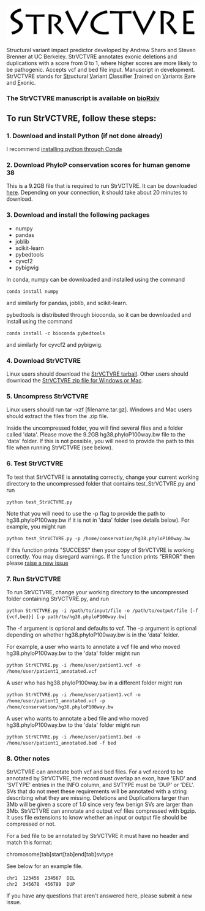 ![StrVCTVRE logo](images/StrVCTVRE.PNG)

Structural variant impact predictor developed by Andrew Sharo and Steven Brenner at UC Berkeley. StrVCTVRE annotates exonic deletions and duplications with a score from 0 to 1, where higher scores are more likely to be pathogenic. Accepts vcf and bed file input. Manuscript in development. StrVCTVRE stands for <ins>Str</ins>uctural <ins>V</ins>ariant <ins>C</ins>lassifier <ins>T</ins>rained on <ins>V</ins>ariants <ins>R</ins>are and <ins>E</ins>xonic.

### The StrVCTVRE manuscript is available on [bioRxiv](https://www.biorxiv.org/content/10.1101/2020.05.15.097048v1) 

## To run StrVCTVRE, follow these steps:

### 1. Download and install Python (if not done already)
I recommend [installing python through Conda](https://docs.conda.io/projects/conda/en/latest/user-guide/install/)

### 2. Download PhyloP conservation scores for human genome 38
This is a 9.2GB file that is required to run StrVCTVRE. It can be downloaded [here](http://hgdownload.cse.ucsc.edu/goldenpath/hg38/phyloP100way/hg38.phyloP100way.bw). Depending on your connection, it should take about 20 minutes to download.

### 3. Download and install the following packages
* numpy
* pandas
* joblib
* scikit-learn
* pybedtools
* cyvcf2
* pybigwig

In conda, numpy can be downloaded and installed using the command 
```
conda install numpy
```
and similarly for pandas, joblib, and scikit-learn.

pybedtools is distributed through bioconda, so it can be downloaded and install using the command
```
conda install -c bioconda pybedtools
```
and similarly for cyvcf2 and pybigwig.

### 4. Download StrVCTVRE
Linux users should download the [StrVCTVRE tarball](https://github.com/andrewSharo/StrVCTVRE/archive/v.1.6.tar.gz). Other users should download the [StrVCTVRE zip file for Windows or Mac](https://github.com/andrewSharo/StrVCTVRE/archive/v.1.6.zip). 

### 5. Uncompress StrVCTVRE
Linux users should run tar -xzf \[filename.tar.gz\]. Windows and Mac users should extract the files from the .zip file. 

Inside the uncompressed folder, you will find several files and a folder called 'data'. Please move the 9.2GB hg38.phyloP100way.bw file to the 'data' folder. If this is not possible, you will need to provide the path to this file when running StrVCTVRE (see below).

### 6. Test StrVCTVRE
To test that StrVCTVRE is annotating correctly, change your current working directory to the uncompressed folder that contains test_StrVCTVRE.py and run 
```
python test_StrVCTVRE.py 
```
Note that you will need to use the -p flag to provide the path to hg38.phyloP100way.bw if it is not in 'data' folder (see details below). For example, you might run
```
python test_StrVCTVRE.py -p /home/conservation/hg38.phyloP100way.bw
```
If this function prints "SUCCESS" then your copy of StrVCTVRE is working correctly. You may disregard warnings. If the function prints "ERROR" then please [raise a new issue](https://github.com/andrewSharo/StrVCTVRE/issues)
### 7. Run StrVCTVRE
To run StrVCTVRE, change your working directory to the uncompressed folder containing StrVCTVRE.py, and run 
```
python StrVCTVRE.py -i /path/to/input/file -o /path/to/output/file [-f {vcf,bed}] [-p path/to/hg38.phyloP100way.bw]
``` 
The -f argument is optional and defaults to vcf. The -p argument is optional depending on whether hg38.phyloP100way.bw is in the 'data' folder. 

For example, a user who wants to annotate a vcf file and who moved hg38.phyloP100way.bw to the 'data' folder might run
```
python StrVCTVRE.py -i /home/user/patient1.vcf -o /home/user/patient1_annotated.vcf 
```
A user who has hg38.phyloP100way.bw in a different folder might run
```
python StrVCTVRE.py -i /home/user/patient1.vcf -o /home/user/patient1_annotated.vcf -p /home/conservation/hg38.phyloP100way.bw
```
A user who wants to annotate a bed file and who moved hg38.phyloP100way.bw to the 'data' folder might run
```
python StrVCTVRE.py -i /home/user/patient1.bed -o /home/user/patient1_annotated.bed -f bed 
```

### 8. Other notes
StrVCTVRE can annotate both vcf and bed files. For a vcf record to be annotated by StrVCTVRE, the record must overlap an exon, have 'END' and 'SVTYPE' entries in the INFO column, and SVTYPE must be 'DUP' or 'DEL'. SVs that do not meet these requirements will be annotated with a string describing what they are missing. Deletions and Duplications larger than 3Mb will be given a score of 1.0 since very few benign SVs are larger than 3Mb. StrVCTVRE can annotate and output vcf files compressed with bgzip. It uses file extensions to know whether an input or output file should be compressed or not. 

For a bed file to be annotated by StrVCTVRE it must have no header and match this format:

chromosome[tab]start[tab]end[tab]svtype

See below for an example file. 
```
chr1  123456  234567  DEL
chr2  345678  456789  DUP
```
If you have any questions that aren't answered here, please submit a new issue.

